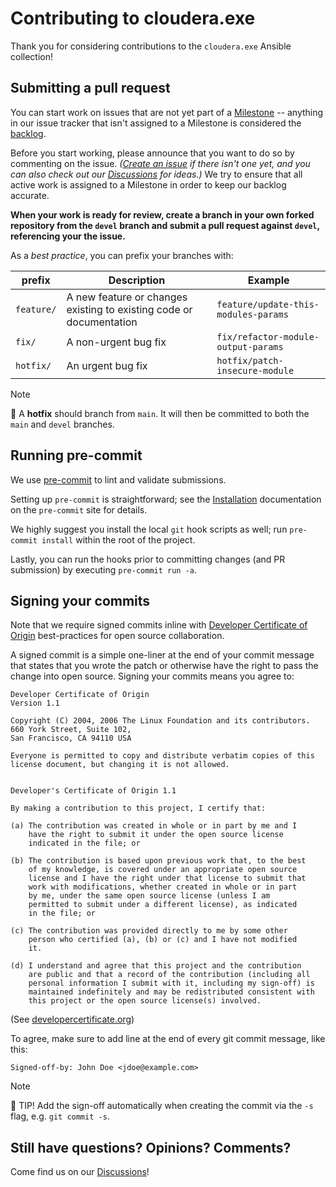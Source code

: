 # Contributing to cloudera.exe

Thank you for considering contributions to the `cloudera.exe` Ansible collection!

## Submitting a pull request

You can start work on issues that are not yet part of a [Milestone](https://github.com/cloudera-labs/cloudera.exe/milestones) -- anything in our issue tracker that isn't assigned to a Milestone is considered the [backlog](https://github.com/cloudera-labs/cloudera.exe/issues?q=is%3Aopen+is%3Aissue+no%3Amilestone).

Before you start working, please announce that you want to do so by commenting on the issue. _([Create an issue](https://github.com/cloudera-labs/cloudera.exe/issues/new?labels=enhancement) if there isn't one yet, and you can also check out our [Discussions](https://github.com/cloudera-labs/cloudera.exe/discussions) for ideas.)_ We try to ensure that all active work is assigned to a Milestone in order to keep our backlog accurate.

**When your work is ready for review, create a branch in your own forked repository from the `devel` branch and submit a pull request against `devel`, referencing your the issue.**

As a _best practice_, you can prefix your branches with:

|prefix|Description|Example|
|------|-----------|-------|
|`feature/`|A new feature or changes existing to existing code or documentation|`feature/update-this-modules-params`|
|`fix/`|A non-urgent bug fix|`fix/refactor-module-output-params`|
|`hotfix/`|An urgent bug fix|`hotfix/patch-insecure-module`|

> [!NOTE]
> :fire_extinguisher: A **hotfix** should branch from `main`. It will then be committed to both the `main` and `devel` branches.

## Running pre-commit

We use [pre-commit](https://pre-commit.com/) to lint and validate submissions.

Setting up `pre-commit` is straightforward; see the [Installation](https://pre-commit.com/#installation) documentation on the `pre-commit` site for details.

We highly suggest you install the local `git` hook scripts as well; run `pre-commit install` within the root of the project.

Lastly, you can run the hooks prior to committing changes (and PR submission) by executing `pre-commit run -a`.

## Signing your commits

Note that we require signed commits inline with [Developer Certificate of Origin](https://developercertificate.org/) best-practices for open source collaboration.

A signed commit is a simple one-liner at the end of your commit message that states that you wrote the patch or otherwise have the right to pass the change into open source.  Signing your commits means you agree to:

```
Developer Certificate of Origin
Version 1.1

Copyright (C) 2004, 2006 The Linux Foundation and its contributors.
660 York Street, Suite 102,
San Francisco, CA 94110 USA

Everyone is permitted to copy and distribute verbatim copies of this
license document, but changing it is not allowed.


Developer's Certificate of Origin 1.1

By making a contribution to this project, I certify that:

(a) The contribution was created in whole or in part by me and I
    have the right to submit it under the open source license
    indicated in the file; or

(b) The contribution is based upon previous work that, to the best
    of my knowledge, is covered under an appropriate open source
    license and I have the right under that license to submit that
    work with modifications, whether created in whole or in part
    by me, under the same open source license (unless I am
    permitted to submit under a different license), as indicated
    in the file; or

(c) The contribution was provided directly to me by some other
    person who certified (a), (b) or (c) and I have not modified
    it.

(d) I understand and agree that this project and the contribution
    are public and that a record of the contribution (including all
    personal information I submit with it, including my sign-off) is
    maintained indefinitely and may be redistributed consistent with
    this project or the open source license(s) involved.
```

(See [developercertificate.org](https://developercertificate.org/))

To agree, make sure to add line at the end of every git commit message, like this:

```
Signed-off-by: John Doe <jdoe@example.com>
```

> [!NOTE]
> :rocket: TIP! Add the sign-off automatically when creating the commit via the `-s` flag, e.g. `git commit -s`.

## Still have questions? Opinions? Comments?

Come find us on our [Discussions](https://github.com/cloudera-labs/cloudera.exe/discussions)!

